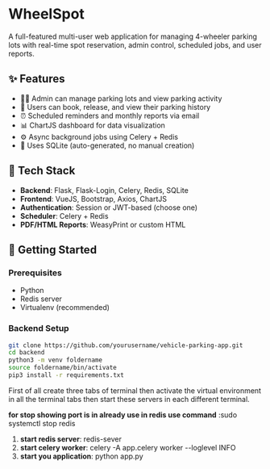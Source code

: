 # WheelSpot

A full-featured multi-user web application for managing 4-wheeler parking lots with real-time spot reservation, admin control, scheduled jobs, and user reports.

## ✨ Features

- 👨‍💼 Admin can manage parking lots and view parking activity
- 🙋 Users can book, release, and view their parking history
- ⏰ Scheduled reminders and monthly reports via email
- 📊 ChartJS dashboard for data visualization
- ⚙️ Async background jobs using Celery + Redis
- 💾 Uses SQLite (auto-generated, no manual creation)

## 🧰 Tech Stack

- **Backend**: Flask, Flask-Login, Celery, Redis, SQLite
- **Frontend**: VueJS, Bootstrap, Axios, ChartJS
- **Authentication**: Session or JWT-based (choose one)
- **Scheduler**: Celery + Redis
- **PDF/HTML Reports**: WeasyPrint or custom HTML

## 🚀 Getting Started

### Prerequisites
- Python
- Redis server
- Virtualenv (recommended)

### Backend Setup
```bash
git clone https://github.com/yourusername/vehicle-parking-app.git
cd backend
python3 -m venv foldername
source foldername/bin/activate
pip3 install -r requirements.txt
```

First of all create three tabs of terminal
then activate the virtual environment in all the terminal tabs
then start these servers in each different terminal.

**for stop showing port is in already use in redis use command** :sudo systemctl stop redis

1. **start redis server**: redis-sever
2. **start celery worker**: celery -A app.celery worker --loglevel INFO
3. **start you application**: python app.py